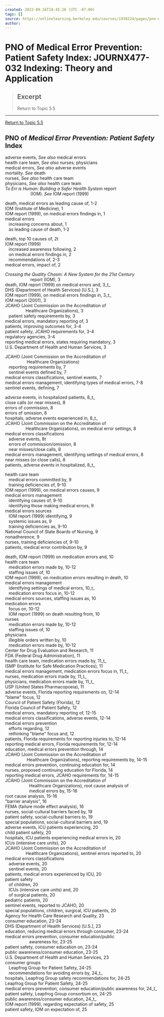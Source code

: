 ```yaml
---
created: 2022-09-16T19:45:26 (UTC -07:00)
tags: []
source: https://onlinelearning.berkeley.edu/courses/1939224/pages/pno-of-medical-error-prevention-patient-safety-index
author: 
---
```


# PNO of Medical Error Prevention: Patient Safety Index: JOURNX477-032 Indexing: Theory and Application

> ## Excerpt
> Return to Topic 5.5

---
[Return to Topic 5.5](https://onlinelearning.berkeley.edu/courses/1939224/pages/5-dot-5-example-of-the-indexing-process "5.5 Example Of The Indexing Process")

## PNO of _Medical Error Prevention: Patient Safety_ Index

adverse events, _See also_ medical errors  
health care team, _See also_ nurses; physicians  
medical errors, _See also_ adverse events  
mortality. _See_ death  
nurses, _See also_ health care team  
physicians, _See also_ health care team  
_To Err is Human: Building a Safer Health System_ report  
                     (IOM). _See_ IOM report (1999)  

death, medical errors as leading cause of, 1-2  
IOM (Institute of Medicine), 1  
IOM report (1999), on medical errors findings in, 1  
medical errors  
   increasing concerns about, 1  
   as leading cause of death, 1-2  


death, top 10 causes of, 2t  
IOM report (1999)  
   increased awareness following, 2  
   on medical errors findings in, 2  
   recommendations of, 2-3  
medical errors, impact of, 2 

_Crossing the Quality Chasm: A New System for the 21st Century_  
                     report (IOM), 3  
death, IOM report (1999) on medical errors and, 3_t_  
DHS (Department of Health Services) \[U.S.\], 3  
IOM report (1999), on medical errors findings in, 3_t_  
IOM report (2001), 3  
JCAHO (Joint Commission on the Accreditation of  
                 Healthcare Organizations), 3  
   patient safety requirements by, 3  
medical errors, mandatory reporting of, 3  
patients, improving outcomes for, 3-4  
patient safety, JCAHO requirements for, 3-4  
regulatory agencies, 3-4  
reporting medical errors, states requiring mandatory, 3  
U.S. Department of Health and Human Services, 3  



JCAHO (Joint Commission on the Accreditation of  
                  Healthcare Organizations)  
   reporting requirements by, 7  
   sentinel events defined by, 7  
medical errors classifications, sentinel events, 7  
medical errors management, identifying types of medical errors, 7-8  
sentinel events, defining, 7  


adverse events, in hospitalized patients, 8_t_  
close calls (or near misses), 8  
errors of commission, 8  
errors of omission, 8  
hospitals, adverse events experienced in, 8_t_  
JCAHO (Joint Commission on the Accreditation of  
                 Healthcare Organizations), on medical error settings, 8  
medical errors classifications  
   adverse events, 8t  
   errors of commission/omission, 8  
   near misses/close calls, 8  
medical errors management, identifying settings of medical errors, 8  
near misses (or close calls), 8  
patients, adverse events in hospitalized, 8_t_  


health care team  
   medical errors committed by, 9  
   training deficiencies of, 9-10  
IOM report (1999), on medical errors causes, 9  
medical errors management  
   identifying causes of, 9-10  
   identifying those making medical errors, 9  
medical errors sources  
   IOM report (1999) identifying, 9  
   systemic issues as, 9  
   training deficiencies as, 9-10  
National Council of State Boards of Nursing, 9  
nonadherence, 9  
nurses, training deficiencies of, 9-10  
patients, medical error contribution by, 9  


death, IOM report (1999) on medication errors and, 10  
health care team  
   medication errors made by, 10-12  
   staffing issues of, 10  
IOM report (1999), on medication errors resulting in death, 10  
medical errors management  
   identifying settings of medical errors, 10_t_  
   medication errors focus in, 10-12  
medical errors sources, staffing issues as, 10  
medication errors  
   focus on, 10-12  
   IOM report (1999) on death resulting from, 10  
nurses  
   medication errors made by, 10-12  
   staffing issues of, 10  
physicians  
   illegible orders written by, 10  
   medication errors made by, 10-12  
Center for Drug Evaluation and Research, 11  
FDA (Federal Drug Administration), 11  
health care team, medication errors made by, 11_t_  
ISMP (Institute for Safe Medication Practices), 11  
medical errors management, medication errors focus in, 11_t_  
nurses, medication errors made by, 11_t_  
physicians, medication errors made by, 11_t_  
USP (United States Pharmacopoeia), 11  
adverse events, Florida reporting requirements on, 12-14  
"blame" focus, 12  
Council of Patient Safety (Florida), 12  
Florida Council of Patient Safety, 12  
medical errors, mandatory reporting of, 12-15  
medical errors classifications, adverse events, 12-14  
medical errors prevention  
   efforts regarding, 12  
   rethinking "blame" focus and, 12  
patients, Florida requirements for reporting injuries to, 12-14  
reporting medical errors, Florida requirements for, 12-14  
education, medical errors prevention through, 14  
JCAHO (Joint Commission on the Accreditation of  
                  Healthcare Organizations), reporting requirements by, 14-15  
medical errors prevention, continuing education for, 14  
nurses, proposed continuing education for Florida, 14  
reporting medical errors, JCAHO requirements for, 14-15  
JCAHO (Joint Commission on the Accreditation of  
                    Healthcare Organizations), root cause analysis of  
                    medical errors by, 15-16  
root cause analysis, 15-16  
"barrier analysis", 16  
FEMA (failure mode effect analysis), 16  
nurses, social-cultural barriers faced by, 19  
patient safety, social-cultural barriers to, 19  
special populations, social-cultural barriers and, 19  
adverse events, ICU patients experiencing, 20  
child patient safety, 20  
hospitals, ICU patients experiencing medical errors in, 20  
ICUs (intensive care units), 20  
JCAHO (Joint Commission on the Accreditation of  
                 Healthcare Organizations), sentinel errors reported to, 20  
medical errors classifications  
   adverse events, 20  
   sentinel events, 20  
patients, medical errors experienced by ICU, 20  
patient safety  
   of children, 20  
   ICUs (intensive care units) and, 20  
   of surgical patients, 20  
pediatric patients, 20  
sentinel events, reported to JCAHO, 20  
special populations, children, surgical, ICU patients, 20  
Agency for Health Care Research and Quality, 23  
consumer education, 23-24  
DHS (Department of Health Services) \[U.S.\], 23  
education, reducing medical errors through consumer, 23-24  
medical errors prevention, consumer education/public  
                    awareness for, 23-25  
patient safety, consumer education on, 23-24  
public awareness/consumer education, 23-25  
U.S. Department of Health and Human Services, 23  
consumer groups  
   Leapfrog Group for Patient Safety, 24-25  
   recommendations for avoiding errors by, 24_t_  
hospitals, Leapfrog Group safety recommendations for, 24-25  
Leapfrog Group for Patient Safety, 24-25  
medical errors prevention, consumer education/public awareness for, 24_t_  
patient safety, Leapfrog Group consortium on, 24-25  
public awareness/consumer education, 24_t_  
IOM report (1999), regarding expectation of safety, 25  
patient safety, IOM on expectation of, 25
